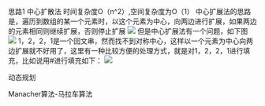
思路1
中心扩散法
时间复杂度O（n^2）,空间复杂度为O（1）
中心扩展法的思路是，遍历到数组的某一个元素时，以这个元素为中心，向两边进行扩展，如果两边的元素相同则继续扩展，否则停止扩展
![](https://youpaiyun.zongqilive.cn/image/20210109101503.png)
但是中心扩展法有一个问题，如下图
![](https://youpaiyun.zongqilive.cn/image/20210109101517.png)
1，2，2，1是一个回文串，然而找不到对称中心，这样以一个元素为中心向两边扩展就不好用了，这里有一种比较方便的处理方式，就是对1，2，2，1进行填充，比如说用#进行填充如下：
![](https://youpaiyun.zongqilive.cn/image/20210109101530.png)





动态规划

Manacher算法-马拉车算法
